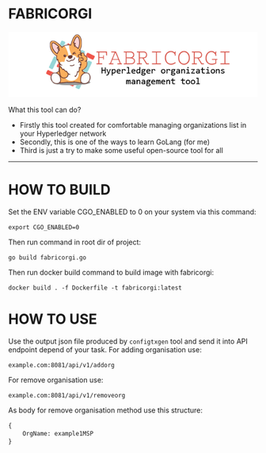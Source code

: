 # FABRICORGI

![Image](fabricorgi.png)

What this tool can do?

- Firstly this tool created for comfortable managing organizations list in your Hyperledger network
- Secondly, this is one of the ways to learn GoLang (for me)
- Third is just a try to make some useful open-source tool for all

---

# HOW TO BUILD

Set the ENV variable CGO_ENABLED to 0 on your system via this command:

```
export CGO_ENABLED=0
```

Then run command in root dir of project:
```
go build fabricorgi.go
```

Then run docker build command to build image with fabricorgi:
```
docker build . -f Dockerfile -t fabricorgi:latest
```

# HOW TO USE

Use the output json file produced by `configtxgen` tool and send it into API endpoint depend of your task.
For adding organisation use:
```
example.com:8081/api/v1/addorg
```
For remove organisation use:
```
example.com:8081/api/v1/removeorg
```

As body for remove organisation method use this structure:
```
{
    OrgName: example1MSP
}
```
